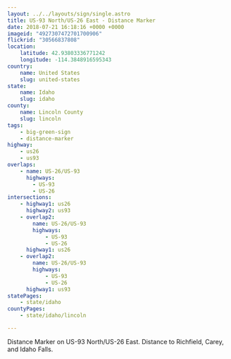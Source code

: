 ```yaml
---
layout: ../../layouts/sign/single.astro
title: US-93 North/US-26 East - Distance Marker
date: 2018-07-21 16:18:16 +0000 +0000
imageid: "4927307472701700906"
flickrid: "30566837808"
location:
    latitude: 42.93803336771242
    longitude: -114.3848916595343
country:
    name: United States
    slug: united-states
state:
    name: Idaho
    slug: idaho
county:
    name: Lincoln County
    slug: lincoln
tags:
    - big-green-sign
    - distance-marker
highway:
    - us26
    - us93
overlaps:
    - name: US-26/US-93
      highways:
        - US-93
        - US-26
intersections:
    - highway1: us26
      highway2: us93
    - overlap2:
        name: US-26/US-93
        highways:
            - US-93
            - US-26
      highway1: us26
    - overlap2:
        name: US-26/US-93
        highways:
            - US-93
            - US-26
      highway1: us93
statePages:
    - state/idaho
countyPages:
    - state/idaho/lincoln

---
```

Distance Marker on US-93 North/US-26 East.  Distance to Richfield, Carey, and Idaho Falls.